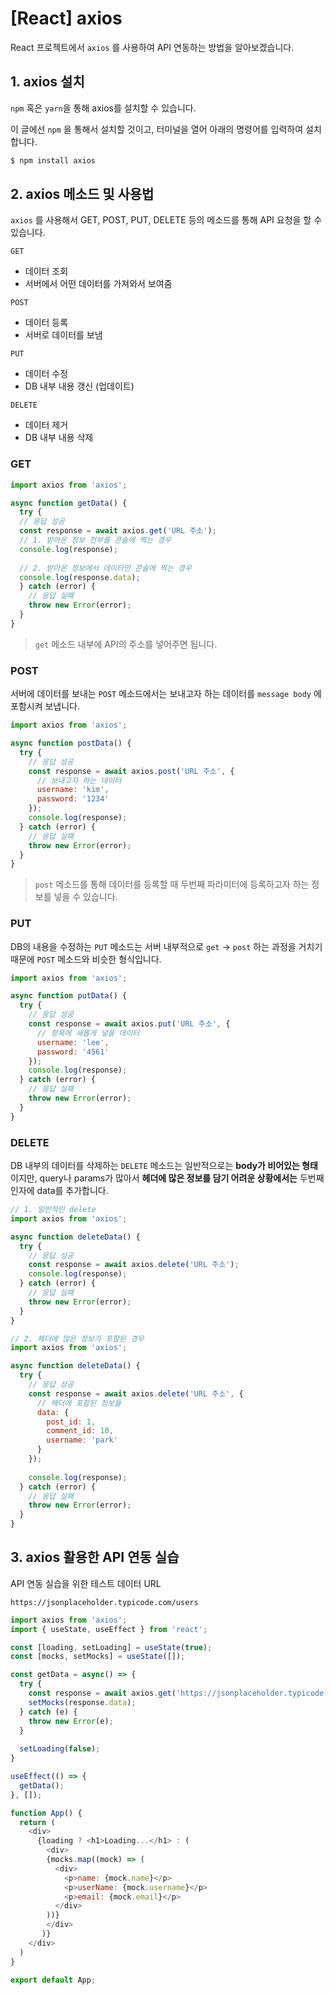 # [React] axios

React 프로젝트에서 `axios` 를 사용하여 API 연동하는 방법을 알아보겠습니다.



## 1. axios 설치

`npm` 혹은 `yarn`을 통해 axios를 설치할 수 있습니다.

이 글에선 `npm` 을 통해서 설치할 것이고, 터미널을 열어 아래의 명령어를 입력하여 설치합니다.

``` bash
$ npm install axios
```



## 2. axios 메소드 및 사용법

`axios` 를 사용해서 GET, POST, PUT, DELETE 등의 메소드를 통해 API 요청을 할 수 있습니다.

`GET`

- 데이터 조회
- 서버에서 어떤 데이터를 가져와서 보여줌

`POST`

- 데이터 등록
- 서버로 데이터를 보냄

`PUT`

- 데이터 수정
- DB 내부 내용 갱신 (업데이트)

`DELETE`

- 데이터 제거
- DB 내부 내용 삭제



### GET

``` javascript
import axios from 'axios';

async function getData() {
  try {
  // 응답 성공
  const response = await axios.get('URL 주소');
  // 1. 받아온 정보 전부를 콘솔에 찍는 경우
  console.log(response);
  
  // 2. 받아온 정보에서 데이터만 콘솔에 찍는 경우
  console.log(response.data);
  } catch (error) {
    // 응답 실패
    throw new Error(error);
  }
}
```

> `get` 메소드 내부에 API의 주소를 넣어주면 됩니다.



### POST

서버에 데이터를 보내는 `POST` 메소드에서는 보내고자 하는 데이터를 `message body` 에 포함시켜 보냅니다.

```javascript
import axios from 'axios';

async function postData() {
  try {
    // 응답 성공
    const response = await axios.post('URL 주소', {
      // 보내고자 하는 데이터
      username: 'kim',
      password: '1234'
    });
    console.log(response);
  } catch (error) {
    // 응답 실패
    throw new Error(error);
  }
}
```

> `post` 메소드를 통해 데이터를 등록할 때 두번째 파라미터에 등록하고자 하는 정보를 넣을 수 있습니다.



### PUT

DB의 내용을 수정하는 `PUT` 메소드는 서버 내부적으로 `get` -> `post` 하는 과정을 거치기 때문에 `POST` 메소드와 비슷한 형식입니다.

``` javascript
import axios from 'axios';

async function putData() {
  try {
    // 응답 성공
    const response = await axios.put('URL 주소', {
      // 항목에 새롭게 넣을 데이터
      username: 'lee',
      password: '4561'
    });
    console.log(response);
  } catch (error) {
    // 응답 실패
    throw new Error(error);
  }
}
```



### DELETE

DB 내부의 데이터를 삭제하는 `DELETE` 메소드는 일반적으로는 **body가 비어있는 형태** 이지만, query나 params가 많아서 **헤더에 많은 정보를 담기 어려운 상황에서는** 두번째 인자에 data를 추가합니다.

``` javascript
// 1. 일반적인 delete
import axios from 'axios';

async function deleteData() {
  try {
    // 응답 성공
    const response = await axios.delete('URL 주소');
    console.log(response);
  } catch (error) {
    // 응답 실패
    throw new Error(error);
  }
}

// 2. 헤더에 많은 정보가 포함된 경우
import axios from 'axios';

async function deleteData() {
  try {
    // 응답 성공
    const response = await axios.delete('URL 주소', {
      // 헤더에 포함된 정보들
      data: {
        post_id: 1,
        comment_id: 10,
        username: 'park'
      }
    });
    
    console.log(response);
  } catch (error) {
    // 응답 실패
    throw new Error(error);
  }
}
```





## 3. axios 활용한 API 연동 실습

API 연동 실습을 위한 테스트 데이터 URL

`https://jsonplaceholder.typicode.com/users`

```javascript
import axios from 'axios';
import { useState, useEffect } from 'react';

const [loading, setLoading] = useState(true);
const [mocks, setMocks] = useState([]);

const getData = async() => {
  try {
    const response = await axios.get('https://jsonplaceholder.typicode.com/users');
    setMocks(response.data);
  } catch (e) {
    throw new Error(e);
  }
  
  setLoading(false);
}

useEffect(() => {
  getData();
}, []);

function App() {
  return (
    <div>
      {loading ? <h1>Loading...</h1> : (
        <div>
        {mocks.map((mock) => (
          <div>
            <p>name: {mock.name}</p>
            <p>userName: {mock.username}</p>
            <p>email: {mock.email}</p>
          </div>
        ))}
        </div>
       )}
    </div>
  )
}

export default App;
```

